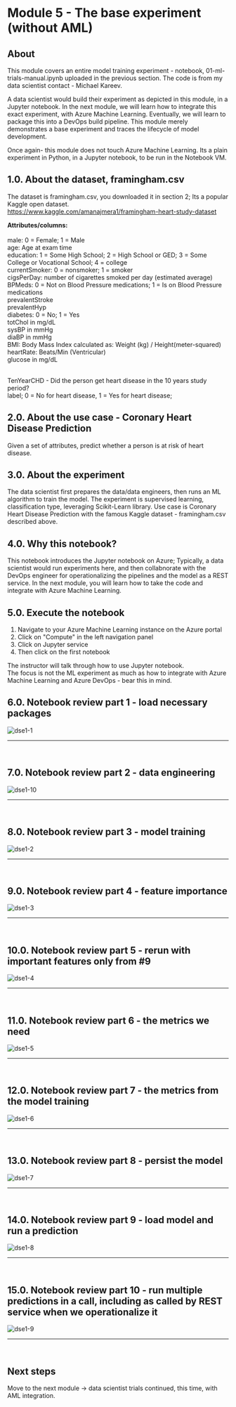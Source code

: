 # Module 5 - The base experiment (without AML)

## About
This module covers an entire model training experiment - notebook, 01-ml-trials-manual.ipynb uploaded in the previous section.  The code is from my data scientist contact - Michael Kareev.<br>

A data scientist would build their experiment as depicted in this module, in a Jupyter notebook.  In the next module, we will learn how to integrate this exact experiment, with Azure Machine Learning.  Eventually, we will learn to package this into a DevOps build pipeline.  This module merely demonstrates a base experiment and traces the lifecycle of model development.<br>

Once again- this module does not touch Azure Machine Learning.  Its a plain experiment in Python, in a Jupyter notebook, to be run in the Notebook VM.<br>

## 1.0. About the dataset, framingham.csv
The dataset is framingham.csv, you downloaded it in section 2;  Its a popular Kaggle open dataset.<br>
https://www.kaggle.com/amanajmera1/framingham-heart-study-dataset

**Attributes/columns:** <br><br>
male: 0 = Female; 1 = Male<br>
age: Age at exam time<br>
education: 1 = Some High School; 2 = High School or GED; 3 = Some College or Vocational School; 4 = college<br>
currentSmoker: 0 = nonsmoker; 1 = smoker<br>
cigsPerDay: number of cigarettes smoked per day (estimated average)<br>
BPMeds: 0 = Not on Blood Pressure medications; 1 = Is on Blood Pressure medications<br>
prevalentStroke<br>
prevalentHyp<br>
diabetes: 0 = No; 1 = Yes<br>
totChol in mg/dL<br>
sysBP in mmHg<br>
diaBP in mmHg<br>
BMI: Body Mass Index calculated as: Weight (kg) / Height(meter-squared)<br>
heartRate: Beats/Min (Ventricular)<br>
glucose in mg/dL<br><br>

TenYearCHD - Did the person get heart disease in the 10 years study period? <br>
label; 0 = No for heart disease, 1 = Yes for heart disease;<br>

## 2.0. About the use case - Coronary Heart Disease Prediction
Given a set of attributes, predict whether a person is at risk of heart disease.

## 3.0. About the experiment
The data scientist first prepares the data/data engineers, then runs an ML algorithm to train the model.
The experiment is supervised learning, classification type, leveraging Scikit-Learn library.  Use case is Coronary Heart Disease Prediction with the famous Kaggle dataset - framingham.csv described above.

## 4.0. Why this notebook?
This notebook introduces the Jupyter notebook on Azure; Typically, a data scientist would run experiments here, and then collabnorate with the DevOps engineer for operationalizing the pipelines and the model as a REST service.  In the next module, you will learn how to take the code and integrate with Azure Machine Learning.<br>

## 5.0. Execute the notebook
1. Navigate to your Azure Machine Learning instance on the Azure portal
2. Click on "Compute" in the left navigation panel
3. Click on Jupyter service
4. Then click on the first notebook

The instructor will talk through how to use Jupyter notebook.<br>
The focus is not the ML experiment as much as how to integrate with Azure Machine Learning and Azure DevOps - bear this in mind.<br>

## 6.0. Notebook review part 1 - load necessary packages

![dse1-1](../images/0001-run-experiment-01.png)
<br>
<hr>
<br>

## 7.0. Notebook review part 2 - data engineering

![dse1-10](../images/0001-run-experiment-10.png)
<br>
<hr>
<br>

## 8.0. Notebook review part 3 - model training

![dse1-2](../images/0001-run-experiment-02.png)
<br>
<hr>
<br>

## 9.0. Notebook review part 4 - feature importance

![dse1-3](../images/0001-run-experiment-03.png)
<br>
<hr>
<br>


## 10.0. Notebook review part 5 - rerun with important features only from #9
![dse1-4](../images/0001-run-experiment-04.png)
<br>
<hr>
<br>

## 11.0. Notebook review part 6 - the metrics we need
![dse1-5](../images/0001-run-experiment-05.png)
<br>
<hr>
<br>

## 12.0. Notebook review part 7 - the metrics from the model training
![dse1-6](../images/0001-run-experiment-06.png)
<br>
<hr>
<br>

## 13.0. Notebook review part 8 - persist the model
![dse1-7](../images/0001-run-experiment-07.png)
<br>
<hr>
<br>

## 14.0. Notebook review part 9 - load model and run a prediction
![dse1-8](../images/0001-run-experiment-08.png)
<br>
<hr>
<br>


## 15.0. Notebook review part 10 - run multiple predictions in a call, including as called by REST service when we operationalize it
![dse1-9](../images/0001-run-experiment-09.png)
<br>
<hr>
<br>

## Next steps
Move to the next module -> data scientist trials continued, this time, with AML integration.




